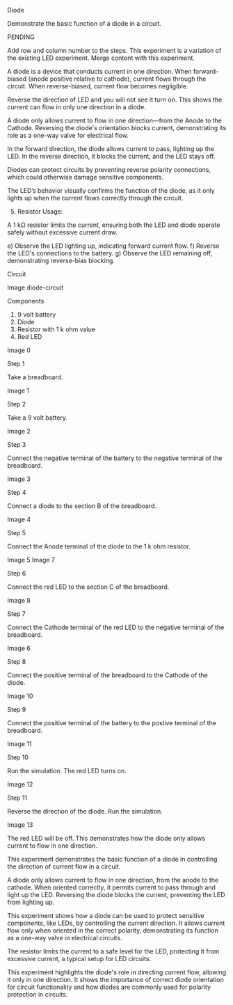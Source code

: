 Diode

Demonstrate the basic function of a diode in a circuit.

PENDING

Add row and column number to the steps.
This experiment is a variation of the existing LED experiment. Merge content with this experiment.

A diode is a device that conducts current in one direction. When forward-biased (anode positive relative to cathode), current flows through the circuit. When reverse-biased, current flow becomes negligible.

Reverse the direction of LED and you will not see it turn on. This shows the current can flow in only one direction in a diode.

A diode only allows current to flow in one direction—from the Anode to the Cathode. Reversing the diode's orientation blocks current, demonstrating its role as a one-way valve for electrical flow.

In the forward direction, the diode allows current to pass, lighting up the LED. In the reverse direction, it blocks the current, and the LED stays off.

Diodes can protect circuits by preventing reverse polarity connections, which could otherwise damage sensitive components.

The LED’s behavior visually confirms the function of the diode, as it only lights up when the current flows correctly through the circuit.

5. Resistor Usage: 

A 1 kΩ resistor limits the current, ensuring both the LED and diode operate safely without excessive current draw.

e) Observe the LED lighting up, indicating forward current flow.
f) Reverse the LED's connections to the battery.
g) Observe the LED remaining off, demonstrating reverse-bias blocking.

Circuit

Image diode-circuit

Components

1. 9 volt battery
2. Diode
3. Resistor with 1 k ohm value
4. Red LED

Image 0

Step 1

Take a breadboard.

Image 1

Step 2

Take a 9 volt battery.

Image 2

Step 3

Connect the negative terminal of the battery to the negative terminal of the breadboard.

Image 3

Step 4

Connect a diode to the section B of the breadboard.

Image 4

Step 5

Connect the Anode terminal of the diode to the 1 k ohm resistor.

Image 5
Image 7

Step 6

Connect the red LED to the section C of the breadboard.

Image 8

Step 7

Connect the Cathode terminal of the red LED to the negative terminal of the breadboard.

Image 6

Step 8

Connect the positive terminal of the breadboard to the Cathode of the diode.

Image 10

Step 9

Connect the positive terminal of the battery to the postive terminal of the breadboard.

Image 11

Step 10

Run the simulation. The red LED turns on.

Image 12

Step 11

Reverse the direction of the diode. Run the simulation.

Image 13

The red LED will be off. This demonstrates how the diode only allows current to flow in one direction.

This experiment demonstrates the basic function of a diode in controlling the direction of current flow in a circuit.

A diode only allows current to flow in one direction, from the anode to the cathode. When oriented correctly, it permits current to pass through and light up the LED. Reversing the diode blocks the current, preventing the LED from lighting up.

This experiment shows how a diode can be used to protect sensitive components, like LEDs, by controlling the current direction. It allows current flow only when oriented in the correct polarity, demonstrating its function as a one-way valve in electrical circuits.

The resistor limits the current to a safe level for the LED, protecting it from excessive current, a typical setup for LED circuits.

This experiment highlights the diode's role in directing current flow, allowing it only in one direction. It shows the importance of correct diode orientation for circuit functionality and how diodes are commonly used for polarity protection in circuits.
